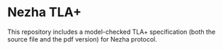 # Nezha TLA+

This repository includes a model-checked TLA+ specification (both the source file and the pdf version) for Nezha protocol.
